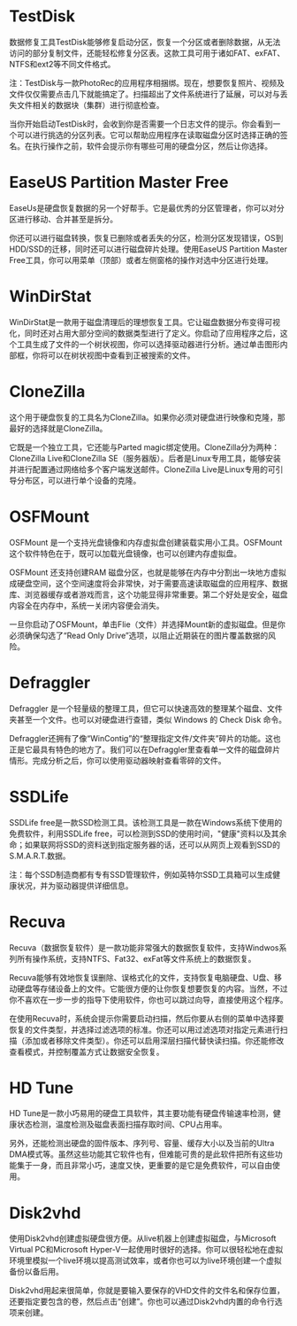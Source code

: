 # TestDisk

数据修复工具TestDisk能够修复启动分区，恢复一个分区或者删除数据，从无法访问的部分复制文件，还能轻松修复分区表。这款工具可用于诸如FAT、exFAT、NTFS和ext2等不同文件格式。

注：TestDisk与一款PhotoRec的应用程序相捆绑。现在，想要恢复照片、视频及文件仅仅需要点击几下就能搞定了。扫描超出了文件系统进行了延展，可以对与丢失文件相关的数据块（集群）进行彻底检查。

当你开始启动TestDisk时，会收到你是否需要一个日志文件的提示。你会看到一个可以进行挑选的分区列表。它可以帮助应用程序在读取磁盘分区时选择正确的签名。在执行操作之前，软件会提示你有哪些可用的硬盘分区，然后让你选择。

#  EaseUS Partition Master Free

EaseUs是硬盘恢复数据的另一个好帮手。它是最优秀的分区管理者，你可以对分区进行移动、合并甚至是拆分。

你还可以进行磁盘转换，恢复已删除或者丢失的分区，检测分区发现错误，OS到HDD/SSD的迁移，同时还可以进行磁盘碎片处理。使用EaseUS Partition Master Free工具，你可以用菜单（顶部）或者左侧窗格的操作对选中分区进行处理。

# WinDirStat

WinDirStat是一款用于磁盘清理后的理想恢复工具。它让磁盘数据分布变得可视化，同时还对占用大部分空间的数据类型进行了定义。你启动了应用程序之后，这个工具生成了文件的一个树状视图，你可以选择驱动器进行分析。通过单击图形内部框，你将可以在树状视图中查看到正被搜索的文件。

# CloneZilla

这个用于硬盘恢复的工具名为CloneZilla。如果你必须对硬盘进行映像和克隆，那最好的选择就是CloneZilla。

它既是一个独立工具，它还能与Parted magic绑定使用。CloneZilla分为两种：CloneZilla Live和CloneZilla SE（服务器版）。后者是Linux专用工具，能够安装并进行配置通过网络给多个客户端发送邮件。CloneZilla Live是Linux专用的可引导分布区，可以进行单个设备的克隆。

#  OSFMount
OSFMount 是一个支持光盘镜像和内存虚拟盘创建装载实用小工具。OSFMount这个软件特色在于，既可以加载光盘镜像，也可以创建内存虚拟盘。

OSFMount 还支持创建RAM 磁盘分区，也就是能够在内存中分割出一块地方虚拟成硬盘空间，这个空间速度将会非常快，对于需要高速读取磁盘的应用程序、数据库、浏览器缓存或者游戏而言，这个功能显得非常重要。第二个好处是安全，磁盘内容全在内存中，系统一关闭内容便会消失。

一旦你启动了OSFMount，单击Flie（文件）并选择Mount新的虚拟磁盘。但是你必须确保勾选了“Read Only Drive”选项，以阻止近期装在的图片覆盖数据的风险。


#  Defraggler
Defraggler 是一个轻量级的整理工具，但它可以快速高效的整理某个磁盘、文件夹甚至一个文件。也可以对硬盘进行查错，类似 Windows 的 Check Disk 命令。

Defraggler还拥有了像“WinContig”的“整理指定文件/文件夹”碎片的功能。这也正是它最具有特色的地方了。我们可以在Defraggler里查看单一文件的磁盘碎片情形。完成分析之后，你可以使用驱动器映射查看零碎的文件。

# SSDLife
SSDLife free是一款SSD检测工具。该检测工具是一款在Windows系统下使用的免费软件，利用SSDLife free，可以检测到SSD的使用时间，"健康"资料以及其余命；如果联网将SSD的资料送到指定服务器的话，还可以从网页上观看到SSD的S.M.A.R.T.数据。

注：每个SSD制造商都有专有SSD管理软件，例如英特尔SSD工具箱可以生成健康状况，并为驱动器提供详细信息。

# Recuva

Recuva（数据恢复软件）是一款功能非常强大的数据恢复软件，支持Windwos系列所有操作系统，支持NTFS、Fat32、exFat等文件系统上的数据恢复。

Recuva能够有效地恢复误删除、误格式化的文件，支持恢复电脑硬盘、U盘、移动硬盘等存储设备上的文件。它能很方便的让你恢复想要恢复的内容。当然，不过你不喜欢在一步一步的指导下使用软件，你也可以跳过向导，直接使用这个程序。

在使用Recuva时，系统会提示你需要启动扫描，然后你要从右侧的菜单中选择要恢复的文件类型，并选择过滤选项的标准。你还可以用过滤选项对指定元素进行扫描（添加或者移除文件类型）。你还可以启用深层扫描代替快读扫描。你还能修改查看模式，并控制覆盖方式让数据安全恢复。

# HD Tune
HD Tune是一款小巧易用的硬盘工具软件，其主要功能有硬盘传输速率检测，健康状态检测，温度检测及磁盘表面扫描存取时间、CPU占用率。

另外，还能检测出硬盘的固件版本、序列号、容量、缓存大小以及当前的Ultra DMA模式等。虽然这些功能其它软件也有，但难能可贵的是此软件把所有这些功能集于一身，而且非常小巧，速度又快，更重要的是它是免费软件，可以自由使用。

# Disk2vhd

使用Disk2vhd创建虚拟硬盘很方便。从live机器上创建虚拟磁盘，与Microsoft Virtual PC和Microsoft Hyper-V一起使用时很好的选择。你可以很轻松地在虚拟环境里模拟一个live环境以提高测试效率，或者你也可以为live环境创建一个虚拟备份以备后用。

Disk2vhd用起来很简单，你就是要输入要保存的VHD文件的文件名和保存位置，还要指定要包含的卷，然后点击“创建”。你也可以通过Disk2vhd内置的命令行选项来创建。






